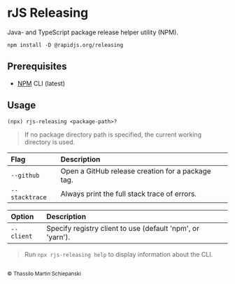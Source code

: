 # rJS Releasing

Java- and TypeScript package release helper utility (NPM).

``` cli
npm install -D @rapidjs.org/releasing
```

## Prerequisites

- [NPM](https://www.npmjs.com) CLI (latest)

## Usage

``` console
(npx) rjs-releasing <package-path>?
```

> If no package directory path is specified, the current working directory is used.

| Flag | Description |
| :- | :- |
| `--github` | Open a GitHub release creation for a package tag. |
| `--stacktrace` | Always print the full stack trace of errors. |

| Option | Description |
| :- | :- |
| `--client` | Specify registry client to use (default 'npm', or 'yarn'). |

> Run `npx rjs-releasing help` to display information about the CLI.

##

<sub>© Thassilo Martin Schiepanski</sub>
